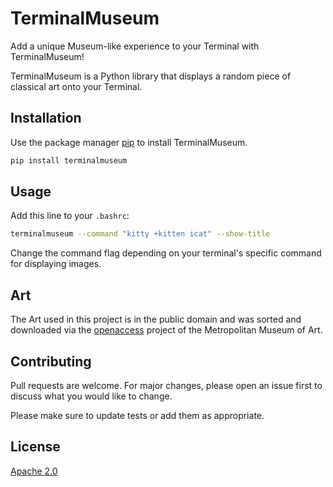 # TerminalMuseum

Add a unique Museum-like experience to your Terminal with TerminalMuseum!

TerminalMuseum is a Python library that displays a random piece of classical art onto your Terminal.


## Installation

Use the package manager [pip](https://pip.pypa.io/en/stable/) to install TerminalMuseum.

```bash
pip install terminalmuseum
```

## Usage
Add this line to your `.bashrc`:

```bash
terminalmuseum --command "kitty +kitten icat" --show-title
```
Change the command flag depending on your terminal's specific command for displaying images.

## Art
The Art used in this project is in the public domain and was sorted and downloaded via the [openaccess](https://github.com/metmuseum/openaccess) project of the Metropolitan Museum of Art.

## Contributing
Pull requests are welcome. For major changes, please open an issue first to discuss what you would like to change.

Please make sure to update tests or add them as appropriate.


## License
[Apache 2.0](http://www.apache.org/licenses/LICENSE-2.0)
